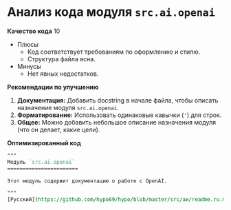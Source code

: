 # Анализ кода модуля `src.ai.openai`

**Качество кода**
10
- Плюсы
    - Код соответствует требованиям по оформлению и стилю.
    - Структура файла ясна.
- Минусы
    - Нет явных недостатков.

**Рекомендации по улучшению**

1.  **Документация:** Добавить docstring в начале файла, чтобы описать назначение модуля `src.ai.openai`.
2.  **Форматирование:**  Использовать одинаковые кавычки (`'`) для строк.
3.  **Общее:** Можно добавить небольшое описание назначения модуля (что он делает, какие цели).

**Оптимизированный код**
```rst
"""
Модуль `src.ai.openai`
=======================

Этот модуль содержит документацию о работе с OpenAI.

"""
[Русский](https://github.com/hypo69/hypo/blob/master/src/аи/readme.ru.md)
```